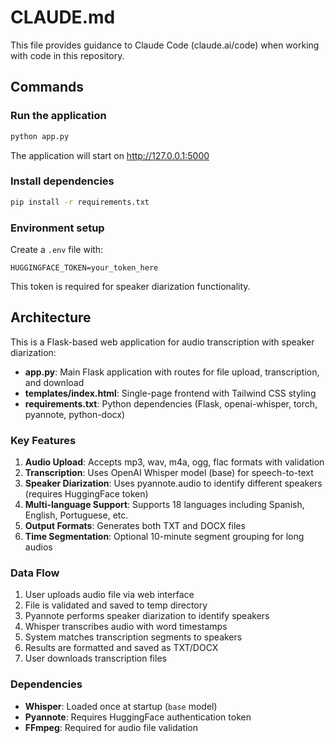# CLAUDE.md

This file provides guidance to Claude Code (claude.ai/code) when working with code in this repository.

## Commands

### Run the application
```sh
python app.py
```
The application will start on http://127.0.0.1:5000

### Install dependencies
```sh
pip install -r requirements.txt
```

### Environment setup
Create a `.env` file with:
```
HUGGINGFACE_TOKEN=your_token_here
```
This token is required for speaker diarization functionality.

## Architecture

This is a Flask-based web application for audio transcription with speaker diarization:

- **app.py**: Main Flask application with routes for file upload, transcription, and download
- **templates/index.html**: Single-page frontend with Tailwind CSS styling
- **requirements.txt**: Python dependencies (Flask, openai-whisper, torch, pyannote, python-docx)

### Key Features
1. **Audio Upload**: Accepts mp3, wav, m4a, ogg, flac formats with validation
2. **Transcription**: Uses OpenAI Whisper model (base) for speech-to-text
3. **Speaker Diarization**: Uses pyannote.audio to identify different speakers (requires HuggingFace token)
4. **Multi-language Support**: Supports 18 languages including Spanish, English, Portuguese, etc.
5. **Output Formats**: Generates both TXT and DOCX files
6. **Time Segmentation**: Optional 10-minute segment grouping for long audios

### Data Flow
1. User uploads audio file via web interface
2. File is validated and saved to temp directory
3. Pyannote performs speaker diarization to identify speakers
4. Whisper transcribes audio with word timestamps
5. System matches transcription segments to speakers
6. Results are formatted and saved as TXT/DOCX
7. User downloads transcription files

### Dependencies
- **Whisper**: Loaded once at startup (`base` model)
- **Pyannote**: Requires HuggingFace authentication token
- **FFmpeg**: Required for audio file validation